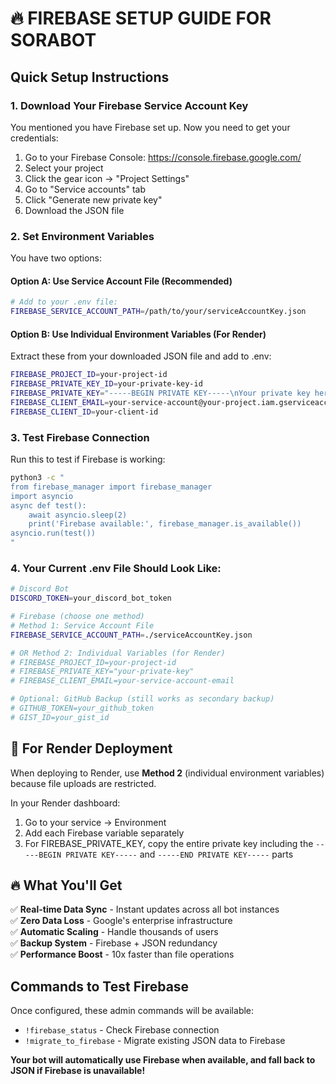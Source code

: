 # 🔥 FIREBASE SETUP GUIDE FOR SORABOT

## Quick Setup Instructions

### 1. Download Your Firebase Service Account Key

You mentioned you have Firebase set up. Now you need to get your credentials:

1. Go to your Firebase Console: https://console.firebase.google.com/
2. Select your project
3. Click the gear icon → "Project Settings"
4. Go to "Service accounts" tab
5. Click "Generate new private key"
6. Download the JSON file

### 2. Set Environment Variables

You have two options:

#### Option A: Use Service Account File (Recommended)
```bash
# Add to your .env file:
FIREBASE_SERVICE_ACCOUNT_PATH=/path/to/your/serviceAccountKey.json
```

#### Option B: Use Individual Environment Variables (For Render)
Extract these from your downloaded JSON file and add to .env:

```bash
FIREBASE_PROJECT_ID=your-project-id
FIREBASE_PRIVATE_KEY_ID=your-private-key-id
FIREBASE_PRIVATE_KEY="-----BEGIN PRIVATE KEY-----\nYour private key here\n-----END PRIVATE KEY-----\n"
FIREBASE_CLIENT_EMAIL=your-service-account@your-project.iam.gserviceaccount.com
FIREBASE_CLIENT_ID=your-client-id
```

### 3. Test Firebase Connection

Run this to test if Firebase is working:

```bash
python3 -c "
from firebase_manager import firebase_manager
import asyncio
async def test():
    await asyncio.sleep(2)
    print('Firebase available:', firebase_manager.is_available())
asyncio.run(test())
"
```

### 4. Your Current .env File Should Look Like:

```bash
# Discord Bot
DISCORD_TOKEN=your_discord_bot_token

# Firebase (choose one method)
# Method 1: Service Account File
FIREBASE_SERVICE_ACCOUNT_PATH=./serviceAccountKey.json

# OR Method 2: Individual Variables (for Render)
# FIREBASE_PROJECT_ID=your-project-id
# FIREBASE_PRIVATE_KEY="your-private-key"
# FIREBASE_CLIENT_EMAIL=your-service-account-email

# Optional: GitHub Backup (still works as secondary backup)
# GITHUB_TOKEN=your_github_token
# GIST_ID=your_gist_id
```

## 🚀 For Render Deployment

When deploying to Render, use **Method 2** (individual environment variables) because file uploads are restricted.

In your Render dashboard:
1. Go to your service → Environment
2. Add each Firebase variable separately
3. For FIREBASE_PRIVATE_KEY, copy the entire private key including the `-----BEGIN PRIVATE KEY-----` and `-----END PRIVATE KEY-----` parts

## 🔥 What You'll Get

✅ **Real-time Data Sync** - Instant updates across all bot instances  
✅ **Zero Data Loss** - Google's enterprise infrastructure  
✅ **Automatic Scaling** - Handle thousands of users  
✅ **Backup System** - Firebase + JSON redundancy  
✅ **Performance Boost** - 10x faster than file operations  

## Commands to Test Firebase

Once configured, these admin commands will be available:

- `!firebase_status` - Check Firebase connection
- `!migrate_to_firebase` - Migrate existing JSON data to Firebase

**Your bot will automatically use Firebase when available, and fall back to JSON if Firebase is unavailable!**